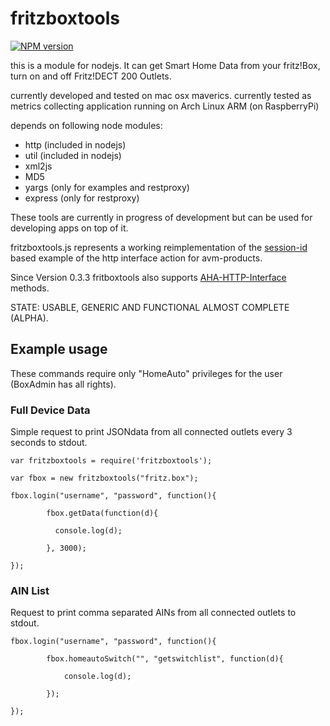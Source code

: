 # fritzboxtools

[![NPM version](https://img.shields.io/npm/v/fritzboxtools.svg?style=flat)](https://www.npmjs.com/package/fritzboxtools)

this is a module for nodejs.
It can get Smart Home Data from your fritz!Box, turn on and off Fritz!DECT 200 Outlets.
 
currently developed and tested on mac osx maverics.
currently tested as metrics collecting application running on Arch Linux ARM (on RaspberryPi)

depends on following node modules:

- http (included in nodejs)
- util (included in nodejs)
- xml2js
- MD5
- yargs (only for examples and restproxy)
- express (only for restproxy)

These tools are currently in progress of development but can be used for developing apps on top of it.

fritzboxtools.js represents a working reimplementation of the [session-id](http://avm.de/fileadmin/user_upload/Global/Service/Schnittstellen/AVM_Technical_Note_-_Session_ID.pdf) based example of 
the http interface action for avm-products.

Since Version 0.3.3 fritboxtools also supports [AHA-HTTP-Interface](http://avm.de/fileadmin/user_upload/Global/Service/Schnittstellen/AHA-HTTP-Interface.pdf) methods.

STATE: USABLE, GENERIC AND FUNCTIONAL ALMOST COMPLETE (ALPHA).

## Example usage

These commands require only "HomeAuto" privileges for the user (BoxAdmin has all rights).

### Full Device Data

Simple request to print JSONdata from all connected outlets every 3 seconds to stdout.


    var fritzboxtools = require('fritzboxtools');
    
    var fbox = new fritzboxtools("fritz.box");
    
    fbox.login("username", "password", function(){
        	
        	fbox.getData(function(d){
    		
    		  console.log(d);
    		
    	    }, 3000);
    	    
    });
    
### AIN List

Request to print comma separated AINs from all connected outlets to stdout.
	
	fbox.login("username", "password", function(){
	
			fbox.homeautoSwitch("", "getswitchlist", function(d){
		
				console.log(d);
		
			});
	
	});
